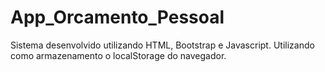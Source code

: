 # App_Orcamento_Pessoal
Sistema desenvolvido utilizando HTML, Bootstrap e Javascript. Utilizando como armazenamento o localStorage do navegador.
